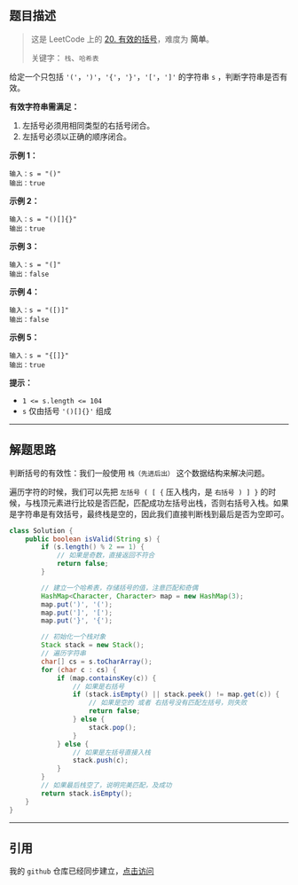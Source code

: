 ## 题目描述
> 这是 LeetCode 上的 [20. 有效的括号](https://leetcode-cn.com/problems/valid-parentheses/)，难度为 **简单**。
> 
> 关键字： `栈`、`哈希表`

给定一个只包括 `'('`，`')'`，`'{'`，`'}'`，`'['`，`']'` 的字符串 `s` ，判断字符串是否有效。

**有效字符串需满足：**

1. 左括号必须用相同类型的右括号闭合。
2. 左括号必须以正确的顺序闭合。

**示例 1：**
```
输入：s = "()"
输出：true
```

**示例 2：**
```
输入：s = "()[]{}"
输出：true
```

**示例 3：**
```
输入：s = "(]"
输出：false
```

**示例 4：**
```
输入：s = "([)]"
输出：false
```

**示例 5：**
```
输入：s = "{[]}"
输出：true
```

**提示：**

- `1 <= s.length <= 104`
- `s` 仅由括号 `'()[]{}'` 组成

<hr>

## 解题思路
判断括号的有效性：我们一般使用 `栈（先进后出）` 这个数据结构来解决问题。

遍历字符的时候，我们可以先把 `左括号 ( [ {` 压入栈内，是 `右括号 ) ] }` 的时候，与栈顶元素进行比较是否匹配，匹配成功左括号出栈，否则右括号入栈。如果是字符串是有效括号，最终栈是空的，因此我们直接判断栈到最后是否为空即可。

```java
class Solution {
    public boolean isValid(String s) {
        if (s.length() % 2 == 1) {
            // 如果是奇数，直接返回不符合
            return false;
        }

        // 建立一个哈希表，存储括号的值，注意匹配和奇偶
        HashMap<Character, Character> map = new HashMap(3);
        map.put(')', '(');
        map.put(']', '[');
        map.put('}', '{');

        // 初始化一个栈对象
        Stack stack = new Stack();
        // 遍历字符串
        char[] cs = s.toCharArray();
        for (char c : cs) {
            if (map.containsKey(c)) {
                // 如果是右括号
                if (stack.isEmpty() || stack.peek() != map.get(c)) {
                    // 如果是空的 或者 右括号没有匹配左括号，则失败
                    return false;
                } else {
                    stack.pop();
                }
            } else {
                // 如果是左括号直接入栈
                stack.push(c);
            }
        }
        // 如果最后栈空了，说明完美匹配，及成功
        return stack.isEmpty();
    }
}
```

<hr>

## 引用
我的 `github` 仓库已经同步建立，[点击访问](https://github.com/haonange1314/defeat-leetcode)
